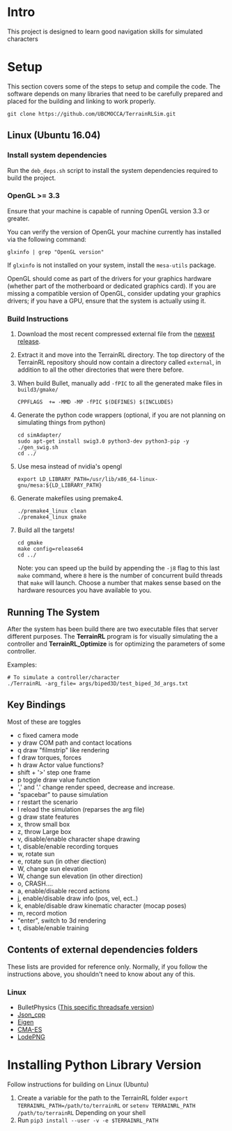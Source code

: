 # Intro

This project is designed to learn good navigation skills for simulated characters

# Setup

This section covers some of the steps to setup and compile the code. The software depends on many libraries that need to be carefully prepared and placed for the building and linking to work properly.

```
git clone https://github.com/UBCMOCCA/TerrainRLSim.git
```

## Linux (Ubuntu 16.04)

### Install system dependencies

Run the `deb_deps.sh` script to install the system dependencies required to build the project.

### OpenGL >= 3.3

Ensure that your machine is capable of running OpenGL version 3.3 or greater.

You can verify the version of OpenGL your machine currently has installed via the following command:

```
glxinfo | grep "OpenGL version"
```

If `glxinfo` is not installed on your system, install the `mesa-utils` package.

OpenGL should come as part of the drivers for your graphics hardware (whether part of the motherboard or dedicated graphics card). If you are missing a compatible version of OpenGL, consider updating your graphics drivers; if you have a GPU, ensure that the system is actually using it.

### Build Instructions

1. Download the most recent compressed external file from the [newest release](https://github.com/xbpeng/DeepTerrainRL/releases).
1. Extract it and move into the TerrainRL directory. The top directory of the TerrainRL repository should now contain a directory called `external`, in addition to all the other directories that were there before.
1. When build Bullet, manually add `-fPIC` to all the generated make files in `build3/gmake/`
    ```
    CPPFLAGS  += -MMD -MP -fPIC $(DEFINES) $(INCLUDES)
    ```

1. Generate the python code wrappers (optional, if you are not planning on simulating things from python)
    ```
    cd simAdapter/
    sudo apt-get install swig3.0 python3-dev python3-pip -y
    ./gen_swig.sh
    cd ../
    ```
1. Use mesa instead of nvidia's opengl
    ```
    export LD_LIBRARY_PATH=/usr/lib/x86_64-linux-gnu/mesa:${LD_LIBRARY_PATH}
    ```
1. Generate makefiles using premake4.
    ```
    ./premake4_linux clean
    ./premake4_linux gmake
    ```
1. Build all the targets!
    ```
    cd gmake
    make config=release64
    cd ../
    ```
    Note: you can speed up the build by appending the `-j8` flag to this last `make` command, where `8` here is the number of concurrent build threads that `make` will launch. Choose a number that makes sense based on the hardware resources you have available to you.


## Running The System

After the system has been build there are two executable files that server different purposes. The **TerrainRL** program is for visually simulating the a controller and **TerrainRL_Optimize** is for optimizing the parameters of some controller.

Examples:

    # To simulate a controller/character
    ./TerrainRL -arg_file= args/biped3D/test_biped_3d_args.txt

## Key Bindings

Most of these are toggles

-   c fixed camera mode
-   y draw COM path and contact locations
-   q draw "filmstrip" like rendering
-   f draw torques, forces
-   h draw Actor value functions?
-   shift + '>' step one frame
-   p toggle draw value function
-   ',' and '.' change render speed, decrease and increase.
-   "spacebar" to pause simulation
-   r restart the scenario
-   l reload the simulation (reparses the arg file)
-   g draw state features
-   x, throw small box
-   z, throw Large box
-   v, disable/enable character shape drawing
-   t, disable/enable recording torques
-   w, rotate sun
-   e, rotate sun (in other diection)
-   W, change sun elevation
-   W, change sun elevation (in other direction)
-   o, CRASH....
-   a, enable/disable record actions
-   j, enable/disable draw info (pos, vel, ect..)
-   k, enable/disable draw kinematic character (mocap poses)
-   m, record motion
-   "enter", switch to 3d rendering
-   t, disable/enable training

## Contents of external dependencies folders

These lists are provided for reference only. Normally, if you follow the instructions above, you shouldn't need to know about any of this.

### Linux

-   BulletPhysics ([This specific threadsafe version](https://github.com/lunkhound/bullet3))
-   [Json_cpp](https://github.com/open-source-parsers/jsoncpp)
-   [Eigen](http://eigen.tuxfamily.org/index.php?title=Main_Page)
-   [CMA-ES](https://github.com/AlexanderFabisch/CMA-ESpp)
-   [LodePNG](https://github.com/lvandeve/lodepng)

# Installing Python Library Version

Follow instructions for building on Linux (Ubuntu)

1.  Create a variable for the path to the TerrainRL folder
    `export TERRAINRL_PATH=/path/to/terrainRL`
    or
    `setenv TERRAINRL_PATH /path/to/terrainRL`
    Depending on your shell
1.  Run `pip3 install --user -v -e $TERRAINRL_PATH`
